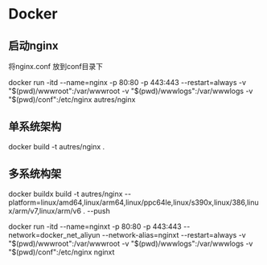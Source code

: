 # Docker

## 启动nginx

将nginx.conf 放到conf目录下

docker run -itd --name=nginx -p 80:80 -p 443:443 --restart=always -v "$(pwd)/wwwroot":/var/wwwroot -v "$(pwd)/wwwlogs":/var/wwwlogs -v "$(pwd)/conf":/etc/nginx autres/nginx

## 单系统架构

docker build -t autres/nginx .

## 多系统构架

docker buildx build -t autres/nginx --platform=linux/amd64,linux/arm64,linux/ppc64le,linux/s390x,linux/386,linux/arm/v7,linux/arm/v6 . --push


docker run -itd --name=nginxt -p 80:80 -p 443:443 --network=docker_net_aliyun --network-alias=nginxt --restart=always -v "$(pwd)/wwwroot":/var/wwwroot -v "$(pwd)/wwwlogs":/var/wwwlogs -v "$(pwd)/conf":/etc/nginx nginxt
